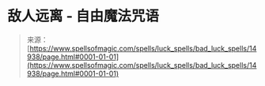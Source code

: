 <!--yml

category: 未分类

date: 2024-06-12 18:54:06

-->

# 敌人远离 - 自由魔法咒语

> 来源：[https://www.spellsofmagic.com/spells/luck_spells/bad_luck_spells/14938/page.html#0001-01-01](https://www.spellsofmagic.com/spells/luck_spells/bad_luck_spells/14938/page.html#0001-01-01)

